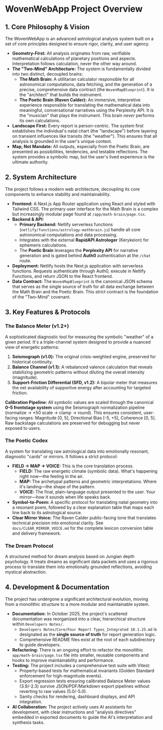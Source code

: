 # WovenWebApp Project Overview

## 1. Core Philosophy & Vision

The WovenWebApp is an advanced astrological analysis system built on a set of core principles designed to ensure rigor, clarity, and user agency.

*   **Geometry-First:** All analysis originates from raw, verifiable mathematical calculations of planetary positions and aspects. Interpretation follows calculation, never the other way around.
*   **The "Two-Mind" Architecture:** The system is fundamentally divided into two distinct, decoupled brains:
    *   **The Math Brain:** A utilitarian calculator responsible for all astronomical computations, data fetching, and the generation of a precise, comprehensive data contract (the `WovenMapBlueprint`). It is the "architect" that builds the instrument.
    *   **The Poetic Brain (Raven Calder):** An immersive, interpretive experience responsible for translating the mathematical data into meaningful, conversational narratives using the Perplexity API. It is the "musician" that plays the instrument. This brain *never* performs its own calculations.
*   **Landscape First:** Every report is person-centric. The system first establishes the individual's natal chart (the "landscape") before layering on transient influences like transits (the "weather"). This ensures that all analysis is grounded in the user's unique context.
*   **Map, Not Mandate:** All outputs, especially from the Poetic Brain, are presented as possibilities, tendencies, and testable reflections. The system provides a symbolic map, but the user's lived experience is the ultimate authority.

## 2. System Architecture

The project follows a modern web architecture, decoupling its core components to enhance stability and maintainability.

*   **Frontend:** A Next.js App Router application using React and styled with Tailwind CSS. The primary user interface for the Math Brain is a complex but increasingly modular page found at `/app/math-brain/page.tsx`.
*   **Backend & API:**
    *   **Primary Backend:** Netlify serverless functions (`netlify/functions/astrology-mathbrain.js`) handle all core astronomical computations and data processing.
    *   Integrates with the external **RapidAPI Astrologer** (Kerykeion) for ephemeris calculations.
    *   The **Poetic Brain** leverages the **Perplexity API** for narrative generation and is gated behind **Auth0** authentication at the `/chat` route.
*   **Deployment:** Netlify hosts the Next.js application with serverless functions. Requests authenticate through Auth0, execute in Netlify Functions, and return JSON to the React frontend.
*   **Data Contract:** The `WovenMapBlueprint` is the canonical JSON schema that serves as the single source of truth for all data exchange between the Math Brain and the Poetic Brain. This strict contract is the foundation of the "Two-Mind" covenant.

## 3. Key Features & Protocols

### The Balance Meter (v1.2+)

A sophisticated diagnostic tool for measuring the symbolic "weather" of a given period. It's a triple-channel system designed to provide a nuanced view of energetic patterns:

1.  **Seismograph (v1.0):** The original crisis-weighted engine, preserved for historical continuity.
2.  **Balance Channel (v1.1):** A rebalanced valence calculation that reveals stabilizing geometric patterns without diluting the overall intensity (magnitude).
3.  **Support-Friction Differential (SFD, v1.2):** A bipolar meter that measures the net availability of supportive energy after accounting for targeted friction.

**Calibration Pipeline:** All symbolic values are scaled through the canonical **0–5 frontstage system** using the Seismograph normalization pipeline (normalize → ×50 scale → clamp → round). This ensures consistent, user-facing ranges: Magnitude [0, 5], Directional Bias [-5, +5], Coherence [0, 5]. Raw backstage calculations are preserved for debugging but never exposed to users.

### The Poetic Codex

A system for translating raw astrological data into emotionally resonant, diagnostic "cards" or mirrors. It follows a strict protocol:

*   **FIELD -> MAP -> VOICE:** This is the core translation process.
    *   **FIELD:** The raw energetic climate (symbolic data). What's happening right now—the feeling in the air.
    *   **MAP:** The archetypal patterns and geometric interpretations. Where it's landing—the shape of the pattern.
    *   **VOICE:** The final, plain-language output presented to the user. Your mirror—how it sounds when life speaks back.
*   **Symbol-to-Poem:** A specific protocol for translating natal geometry into a resonant poem, followed by a clear explanation table that maps each line back to its astrological source.
*   **Clear Mirror Voice:** The Raven Calder public-facing tone that translates technical precision into emotional clarity. See `docs/CLEAR_MIRROR_VOICE.md` for the complete lexicon conversion table and delivery framework.

### The Dream Protocol

A structured method for dream analysis based on Jungian depth psychology. It treats dreams as significant data packets and uses a rigorous process to translate them into emotionally grounded reflections, avoiding mystical abstraction.

## 4. Development & Documentation

The project has undergone a significant architectural evolution, moving from a monolithic structure to a more modular and maintainable system.

*   **Documentation:** In October 2025, the project's scattered documentation was reorganized into a clear, hierarchical structure within `Developers Notes/`.
    *   `Developers Notes/Core/Four Report Types_Integrated 10.1.25.md` is designated as the **single source of truth** for report generation logic.
    *   Comprehensive README files exist at the root of each subdirectory to guide developers.
*   **Refactoring:** There is an ongoing effort to refactor the monolithic `app/math-brain/page.tsx` file into smaller, reusable components and hooks to improve maintainability and performance.
*   **Testing:** The project includes a comprehensive test suite with Vitest:
    *   Property-based tests for mathematical invariants (Golden Standard enforcement for high-magnitude events).
    *   Export regression tests ensuring calibrated Balance Meter values (3.9/-2.3) survive JSON/PDF/Markdown export pipelines without reverting to raw values (5.0/-5.0).
    *   Sanity checks for rendering, dashboard displays, and API integration.
*   **AI Collaboration:** The project actively uses AI assistants for development, with clear instructions and "analysis directives" embedded in exported documents to guide the AI's interpretation and synthesis tasks.